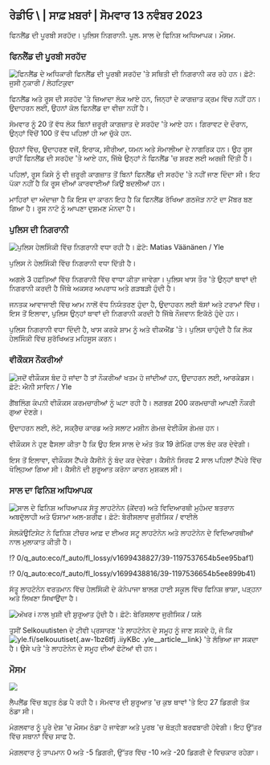 ## ਰੇਡੀਓ \ | ਸਾਫ਼ ਖ਼ਬਰਾਂ \| ਸੋਮਵਾਰ 13 ਨਵੰਬਰ 2023

ਫਿਨਲੈਂਡ ਦੀ ਪੂਰਬੀ ਸਰਹੱਦ। ਪੁਲਿਸ ਨਿਗਰਾਨੀ. ਪੂਲ. ਸਾਲ ਦੇ ਫਿਨਿਸ਼ ਅਧਿਆਪਕ। ਮੌਸਮ.

### ਫਿਨਲੈਂਡ ਦੀ ਪੂਰਬੀ ਸਰਹੱਦ

![ਫਿਨਲੈਂਡ ਦੇ ਅਧਿਕਾਰੀ ਫਿਨਲੈਂਡ ਦੀ ਪੂਰਬੀ ਸਰਹੱਦ 'ਤੇ ਸਥਿਤੀ ਦੀ ਨਿਗਰਾਨੀ ਕਰ ਰਹੇ ਹਨ। ਫ਼ੋਟੋ: ਜੂਸੀ ਨੁਕਾਰੀ / ਲੇਹਟਿਕੁਵਾ](https://images.cdn.yle.fi/image/upload/c_crop,h_2880,w_5120,x_0,y_171/ar_1.777777777777777,c_fill,g_faces/6_10/20p_0,hq_auto:eco/f_auto/fl_lossy/v1699859472/39-11996406551cb5a3d93a)

ਫਿਨਲੈਂਡ ਅਤੇ ਰੂਸ ਦੀ ਸਰਹੱਦ 'ਤੇ ਜ਼ਿਆਦਾ ਲੋਕ ਆਏ ਹਨ, ਜਿਨ੍ਹਾਂ ਦੇ ਕਾਗਜ਼ਾਤ ਕ੍ਰਮ ਵਿੱਚ ਨਹੀਂ ਹਨ। ਉਦਾਹਰਨ ਲਈ, ਉਹਨਾਂ ਕੋਲ ਫਿਨਲੈਂਡ ਦਾ ਵੀਜ਼ਾ ਨਹੀਂ ਹੈ।

ਸੋਮਵਾਰ ਨੂੰ 20 ਤੋਂ ਵੱਧ ਲੋਕ ਬਿਨਾਂ ਜ਼ਰੂਰੀ ਕਾਗਜ਼ਾਤ ਦੇ ਸਰਹੱਦ 'ਤੇ ਆਏ ਹਨ। ਗਿਰਾਵਟ ਦੇ ਦੌਰਾਨ, ਉਨ੍ਹਾਂ ਵਿੱਚੋਂ 100 ਤੋਂ ਵੱਧ ਪਹਿਲਾਂ ਹੀ ਆ ਚੁੱਕੇ ਹਨ.

ਉਹਨਾਂ ਵਿੱਚ, ਉਦਾਹਰਣ ਵਜੋਂ, ਇਰਾਕ, ਸੀਰੀਆ, ਯਮਨ ਅਤੇ ਸੋਮਾਲੀਆ ਦੇ ਨਾਗਰਿਕ ਹਨ। ਉਹ ਰੂਸ ਰਾਹੀਂ ਫਿਨਲੈਂਡ ਦੀ ਸਰਹੱਦ 'ਤੇ ਆਏ ਹਨ, ਜਿੱਥੇ ਉਨ੍ਹਾਂ ਨੇ ਫਿਨਲੈਂਡ 'ਚ ਸ਼ਰਣ ਲਈ ਅਰਜ਼ੀ ਦਿੱਤੀ ਹੈ।

ਪਹਿਲਾਂ, ਰੂਸ ਕਿਸੇ ਨੂੰ ਵੀ ਜ਼ਰੂਰੀ ਕਾਗਜ਼ਾਤ ਤੋਂ ਬਿਨਾਂ ਫਿਨਲੈਂਡ ਦੀ ਸਰਹੱਦ 'ਤੇ ਨਹੀਂ ਜਾਣ ਦਿੰਦਾ ਸੀ। ਇਹ ਪੱਕਾ ਨਹੀਂ ਹੈ ਕਿ ਰੂਸ ਦੀਆਂ ਕਾਰਵਾਈਆਂ ਕਿਉਂ ਬਦਲੀਆਂ ਹਨ।

ਮਾਹਿਰਾਂ ਦਾ ਅੰਦਾਜ਼ਾ ਹੈ ਕਿ ਇਸ ਦਾ ਕਾਰਨ ਇਹ ਹੈ ਕਿ ਫਿਨਲੈਂਡ ਰੱਖਿਆ ਗਠਜੋੜ ਨਾਟੋ ਦਾ ਮੈਂਬਰ ਬਣ ਗਿਆ ਹੈ। ਰੂਸ ਨਾਟੋ ਨੂੰ ਆਪਣਾ ਦੁਸ਼ਮਣ ਮੰਨਦਾ ਹੈ।

### ਪੁਲਿਸ ਦੀ ਨਿਗਰਾਨੀ

![ਪੁਲਿਸ ਹੇਲਸਿੰਕੀ ਵਿੱਚ ਨਿਗਰਾਨੀ ਵਧਾ ਰਹੀ ਹੈ। ਫ਼ੋਟੋ: Matias Väänänen / Yle](https://images.cdn.yle.fi/image/upload/c_crop,h_2889,w_5148,x_0,y_107/ar_1.777777777777777,c_fill,g_77777777,c_fill,g_6_1/201/050h,q_auto:eco/f_auto/fl_lossy/v1697807957/39-11771286512a4e83c1e1)

ਪੁਲਿਸ ਨੇ ਹੇਲਸਿੰਕੀ ਵਿੱਚ ਨਿਗਰਾਨੀ ਵਧਾ ਦਿੱਤੀ ਹੈ।

ਅਗਲੇ 3 ਹਫ਼ਤਿਆਂ ਵਿੱਚ ਨਿਗਰਾਨੀ ਵਿੱਚ ਵਾਧਾ ਕੀਤਾ ਜਾਵੇਗਾ। ਪੁਲਿਸ ਖਾਸ ਤੌਰ 'ਤੇ ਉਨ੍ਹਾਂ ਥਾਵਾਂ ਦੀ ਨਿਗਰਾਨੀ ਕਰਦੀ ਹੈ ਜਿੱਥੇ ਅਕਸਰ ਅਪਰਾਧ ਅਤੇ ਗੜਬੜੀ ਹੁੰਦੀ ਹੈ।

ਜਨਤਕ ਆਵਾਜਾਈ ਵਿੱਚ ਆਮ ਨਾਲੋਂ ਵੱਧ ਨਿਯੰਤਰਣ ਹੁੰਦਾ ਹੈ, ਉਦਾਹਰਨ ਲਈ ਬੱਸਾਂ ਅਤੇ ਟਰਾਮਾਂ ਵਿੱਚ। ਇਸ ਤੋਂ ਇਲਾਵਾ, ਪੁਲਿਸ ਉਨ੍ਹਾਂ ਥਾਵਾਂ ਦੀ ਨਿਗਰਾਨੀ ਕਰਦੀ ਹੈ ਜਿੱਥੇ ਨੌਜਵਾਨ ਇਕੱਠੇ ਹੁੰਦੇ ਹਨ।

ਪੁਲਿਸ ਨਿਗਰਾਨੀ ਵਧਾ ਦਿੰਦੀ ਹੈ, ਖਾਸ ਕਰਕੇ ਸ਼ਾਮ ਨੂੰ ਅਤੇ ਵੀਕਐਂਡ 'ਤੇ। ਪੁਲਿਸ ਚਾਹੁੰਦੀ ਹੈ ਕਿ ਲੋਕ ਹੇਲਸਿੰਕੀ ਵਿੱਚ ਸੁਰੱਖਿਅਤ ਮਹਿਸੂਸ ਕਰਨ।

### ਵੀਕੌਕਸ ਨੌਕਰੀਆਂ

![ਜਦੋਂ ਵੀਕੌਕਸ ਬੰਦ ਹੋ ਜਾਂਦਾ ਹੈ ਤਾਂ ਨੌਕਰੀਆਂ ਖਤਮ ਹੋ ਜਾਂਦੀਆਂ ਹਨ, ਉਦਾਹਰਨ ਲਈ, ਆਰਕੇਡਸ। ਫ਼ੋਟੋ: ਐਨੀ ਸਾਵਿਨ / Yle](https://images.cdn.yle.fi/image/upload/c_crop,h_1928,w_3427,x_567,y_428/ar_1.777777777777777,c_fill,g_faces,h/1_057777777777777777777777777777777777777777777777777777777777777777777777777777777777777777777777777777777777777777777777777777777,c_fill,g_faces,w/1_055/01_05/q_auto:eco/f_auto/fl_lossy/v1633956464/39-86542961643200866ed)

ਗੈਂਬਲਿੰਗ ਕੰਪਨੀ ਵੀਕੌਕਸ ਕਰਮਚਾਰੀਆਂ ਨੂੰ ਘਟਾ ਰਹੀ ਹੈ। ਲਗਭਗ 200 ਕਰਮਚਾਰੀ ਆਪਣੀ ਨੌਕਰੀ ਗੁਆ ਦੇਣਗੇ।

ਉਦਾਹਰਨ ਲਈ, ਲੋਟੋ, ਸਕ੍ਰੈਚ ਕਾਰਡ ਅਤੇ ਸਲਾਟ ਮਸ਼ੀਨ ਗੇਮਜ਼ ਵੇਈਕੌਸ ਗੇਮਜ਼ ਹਨ।

ਵੀਕੌਕਸ ਨੇ ਹੁਣ ਫੈਸਲਾ ਕੀਤਾ ਹੈ ਕਿ ਉਹ ਇਸ ਸਾਲ ਦੇ ਅੰਤ ਤੱਕ 19 ਗੇਮਿੰਗ ਹਾਲ ਬੰਦ ਕਰ ਦੇਵੇਗੀ।

ਇਸ ਤੋਂ ਇਲਾਵਾ, ਵੀਕੌਕਸ ਟੈਂਪਰੇ ਕੈਸੀਨੋ ਨੂੰ ਬੰਦ ਕਰ ਦੇਵੇਗਾ। ਕੈਸੀਨੋ ਸਿਰਫ 2 ਸਾਲ ਪਹਿਲਾਂ ਟੈਂਪੇਰੇ ਵਿੱਚ ਖੋਲ੍ਹਿਆ ਗਿਆ ਸੀ। ਕੈਸੀਨੋ ਦੀ ਸ਼ੁਰੂਆਤ ਕਰੋਨਾ ਕਾਰਨ ਮੁਸ਼ਕਲ ਸੀ।

### ਸਾਲ ਦਾ ਫਿਨਿਸ਼ ਅਧਿਆਪਕ

![ਸਾਲ ਦੇ ਫਿਨਿਸ਼ ਅਧਿਆਪਕ ਸੱਤੂ ਲਾਹਟੋਨੇਨ (ਕੇਂਦਰ) ਅਤੇ ਵਿਦਿਆਰਥੀ ਮੁਹੰਮਦ ਬਤਰਾਨ ਅਬਦੁੱਲਾਹੀ ਅਤੇ ਓਸਾਮਾ ਅਲ-ਸ਼ਰੀਫ। ਫ਼ੋਟੋ: ਬੇਰੀਸਲਾਵ ਜੂਰੀਸਿਕ / ਵਾਈਲੇ](https://images.cdn.yle.fi/image/upload/c_crop,h_2982,w_5300,x_0,y_0/ar_1.7777777777777777,c_fill,g_faces,h/102_5q_auto:eco/f_auto/fl_lossy/v1699438785/39-1197531654b5ee49bf1f)

ਸੇਲਕੋਉਟਿਸੇਟ ਨੇ ਫਿਨਿਸ਼ ਟੀਚਰ ਆਫ਼ ਦ ਈਅਰ ਸਟੂ ਲਾਹਟੋਨੇਨ ਅਤੇ ਲਾਹਟੋਨੇਨ ਦੇ ਵਿਦਿਆਰਥੀਆਂ ਨਾਲ ਮੁਲਾਕਾਤ ਕੀਤੀ ਹੈ।

!? 0/q_auto:eco/f_auto/fl_lossy/v1699438827/39-1197537654b5ee95baf1)

!? 0/q_auto:eco/f_auto/fl_lossy/v1699438816/39-1197536654b5ee899b41)

ਸੱਤੂ ਲਾਹਟੋਨੇਨ ਵਰਤਮਾਨ ਵਿੱਚ ਹੇਲਸਿੰਕੀ ਦੇ ਕੋਨੇਪਾਜਾ ਬਾਲਗ ਹਾਈ ਸਕੂਲ ਵਿੱਚ ਫਿਨਿਸ਼ ਭਾਸ਼ਾ, ਪੜ੍ਹਨਾ ਅਤੇ ਲਿਖਣਾ ਸਿਖਾਉਂਦਾ ਹੈ।

![ਅੱਖਰ i ਨਾਲ ਖੁਸ਼ੀ ਦੀ ਸ਼ੁਰੂਆਤ ਹੁੰਦੀ ਹੈ। ਫ਼ੋਟੋ: ਬੇਰਿਸਲਾਵ ਜੂਰੀਸਿਕ / ਯਲੇ](https://images.cdn.yle.fi/image/upload/c_crop,h_3362,w_5987,x_0,y_0/ar_1.7777777777777777,c_fill,g_faces,h/102_55q_auto:eco/f_auto/fl_lossy/v1699438816/39-1197535654b5ee7e3b58)

ਤੁਸੀਂ Selkouutisten ਦੇ ਟੀਵੀ ਪ੍ਰਸਾਰਣ 'ਤੇ ਲਾਹਟੋਨੇਨ ਦੇ ਸਮੂਹ ਨੂੰ ਜਾਣ ਸਕਦੇ ਹੋ, ਜੋ ਕਿ![yle.fi/selkouutiset](https://yle.fi/selkouutiset){.aw-1bz6tfj .iiyKBc .yle__article__link} 'ਤੇ ਲੱਭਿਆ ਜਾ ਸਕਦਾ ਹੈ। ਉਸੇ ਪਤੇ 'ਤੇ ਲਾਹਟੋਨੇਨ ਦੇ ਸਮੂਹ ਦੀਆਂ ਫੋਟੋਆਂ ਵੀ ਹਨ।

### ਮੌਸਮ

![](https://images.cdn.yle.fi/image/upload/c_crop,h_1080,w_1919,x_0,y_0/ar_1.777777777777777,c_fill,g_faces,h_675,w_1200/dco.f_auto/fl_lossy/v1699893163/39-119999365524f872df8f)

ਲੈਪਲੈਂਡ ਵਿੱਚ ਬਹੁਤ ਠੰਡ ਪੈ ਰਹੀ ਹੈ। ਸੋਮਵਾਰ ਦੀ ਸ਼ੁਰੂਆਤ 'ਚ ਕੁਝ ਥਾਵਾਂ 'ਤੇ ਇਹ 27 ਡਿਗਰੀ ਤੱਕ ਠੰਡਾ ਸੀ।

ਮੰਗਲਵਾਰ ਨੂੰ ਪੂਰੇ ਦੇਸ਼ 'ਚ ਮੌਸਮ ਠੰਡਾ ਹੋ ਜਾਵੇਗਾ ਅਤੇ ਪੂਰਬ 'ਚ ਥੋੜ੍ਹੀ ਬਰਫਬਾਰੀ ਹੋਵੇਗੀ। ਇਹ ਉੱਤਰ ਵਿੱਚ ਸਥਾਨਾਂ ਵਿੱਚ ਸਾਫ ਹੈ.

ਮੰਗਲਵਾਰ ਨੂੰ ਤਾਪਮਾਨ 0 ਅਤੇ -5 ਡਿਗਰੀ, ਉੱਤਰ ਵਿੱਚ -10 ਅਤੇ -20 ਡਿਗਰੀ ਦੇ ਵਿਚਕਾਰ ਰਹੇਗਾ।